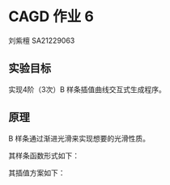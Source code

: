 # CAGD 作业 6

刘紫檀 SA21229063

## 实验目标

实现4阶（3次）B 样条插值曲线交互式生成程序。

## 原理

B 样条通过渐进光滑来实现想要的光滑性质。

其样条函数形式如下：



其插值方案如下：

